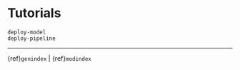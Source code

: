 # Tutorials

```{toctree}
deploy-model
deploy-pipeline
```


---
{ref}`genindex` | {ref}`modindex`


